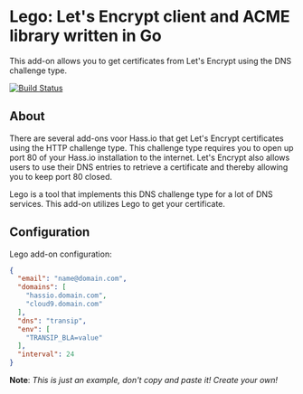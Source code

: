 # Lego: Let's Encrypt client and ACME library written in Go

This add-on allows you to get certificates from Let's Encrypt using the DNS challenge type.

<!-- START_GEN_BADGES -->
 [![Build Status](https://badges.herokuapp.com/travis.com/Taapie/hassio-addons?branch=master&label=armv7&env=ADDON=%22lego%22%20ARCH=%22armv7%22)](https://travis-ci.com/Taapie/hassio-addons)
<!-- END_GEN_BADGES -->

## About

There are several add-ons voor Hass.io that get Let's Encrypt certificates using the HTTP challenge type. This challenge type requires you to open up port 80 of your Hass.io installation to the internet. Let's Encrypt also allows users to use their DNS entries to retrieve a certificate and thereby allowing you to keep port 80 closed.

Lego is a tool that implements this DNS challenge type for a lot of DNS services. This add-on utilizes Lego to get your certificate. 

## Configuration

Lego add-on configuration:

```json
{
  "email": "name@domain.com",
  "domains": [
    "hassio.domain.com",
    "cloud9.domain.com"
  ],
  "dns": "transip",
  "env": [
    "TRANSIP_BLA=value"
  ],
  "interval": 24
}
```

**Note**: _This is just an example, don't copy and paste it! Create your own!_

